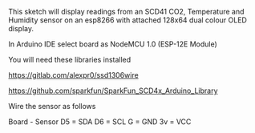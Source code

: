 This sketch will display readings from an SCD41 CO2, Temperature and Humidity sensor on an esp8266 with attached 128x64 dual colour OLED display.

In Arduino IDE select board as NodeMCU 1.0 (ESP-12E Module)


You will need these libraries installed

https://gitlab.com/alexpr0/ssd1306wire

https://github.com/sparkfun/SparkFun_SCD4x_Arduino_Library


Wire the sensor as follows

Board - Sensor
D5 = SDA
D6 = SCL
G  = GND
3v = VCC
